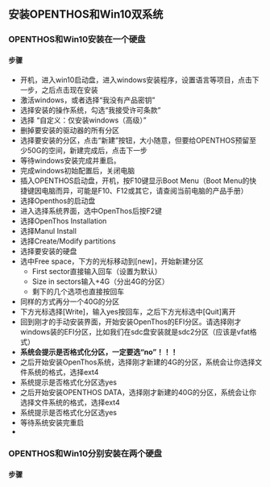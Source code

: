 ## 安装OPENTHOS和Win10双系统
### OPENTHOS和Win10安装在一个硬盘
#### 步骤
   - 开机，进入win10启动盘，进入windows安装程序，设置语言等项目，点击下一步，之后点击现在安装
   - 激活windows，或者选择“我没有产品密钥”
   - 选择安装的操作系统，勾选“我接受许可条款”
   - 选择 “自定义：仅安装windows（高级）”
   - 删掉要安装的驱动器的所有分区
   - 选择要安装的分区，点击“新建”按钮，大小随意，但要给OPENTHOS预留至少50G的空间，新建完成后，点击下一步
   - 等待windows安装完成并重启。     
   - 完成windows初始配置后，关闭电脑
   - 插入OPENTHOS启动盘，开机，按F10键显示Boot Menu（Boot Menu的快捷键因电脑而异，可能是F10、F12或其它，请查阅当前电脑的产品手册）
   - 选择Openthos的启动盘
   - 进入选择系统界面，选中OpenThos后按F2键
   - 选择OpenThos Installation
   - 选择Manul Install
   - 选择Create/Modify partitions
   - 选择要安装的硬盘
   - 选中Free space，下方的光标移动到[new]，开始新建分区
      - First sector直接输入回车（设置为默认）
      - Size in sectors输入+4G（分出4G的分区）
      - 剩下的几个选项也直接按回车
   - 同样的方式再分一个40G的分区
   - 下方光标选择[Write]，输入yes按回车，之后下方光标选中[Quit]离开
   - 回到刚才的手动安装界面，开始安装OpenThos的EFI分区。请选择刚才windows装的EFI分区，比如我们在sdc盘安装就是sdc2分区（应该是vfat格式）
   - **系统会提示是否格式化分区，一定要选“no”！！！**
   - 之后开始安装OpenThos系统，选择刚才新建的4G的分区，系统会让你选择文件系统的格式，选择ext4
   - 系统提示是否格式化分区选yes
   - 之后开始安装OPENTHOS DATA，选择刚才新建的40G的分区，系统会让你选择文件系统的格式，选择ext4
   - 系统提示是否格式化分区选yes
   - 等待系统安装完重启
   - 
   
### OPENTHOS和Win10分别安装在两个硬盘
#### 步骤
